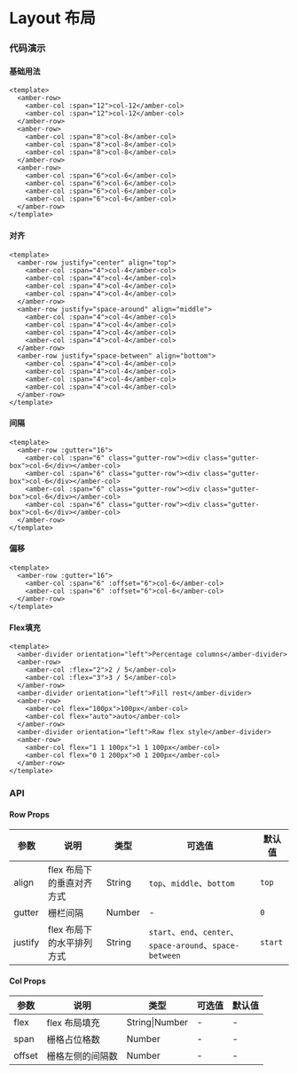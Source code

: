 # Layout 布局

<h3 class="default">代码演示</h3>

#### 基础用法

```vue
<template>
  <amber-row>
    <amber-col :span="12">col-12</amber-col>
    <amber-col :span="12">col-12</amber-col>
  </amber-row>
  <amber-row>
    <amber-col :span="8">col-8</amber-col>
    <amber-col :span="8">col-8</amber-col>
    <amber-col :span="8">col-8</amber-col>
  </amber-row>
  <amber-row>
    <amber-col :span="6">col-6</amber-col>
    <amber-col :span="6">col-6</amber-col>
    <amber-col :span="6">col-6</amber-col>
    <amber-col :span="6">col-6</amber-col>
  </amber-row>
</template>
```

#### 对齐
```vue
<template>
  <amber-row justify="center" align="top">
    <amber-col :span="4">col-4</amber-col>
    <amber-col :span="4">col-4</amber-col>
    <amber-col :span="4">col-4</amber-col>
    <amber-col :span="4">col-4</amber-col>
  </amber-row>
  <amber-row justify="space-around" align="middle">
    <amber-col :span="4">col-4</amber-col>
    <amber-col :span="4">col-4</amber-col>
    <amber-col :span="4">col-4</amber-col>
    <amber-col :span="4">col-4</amber-col>
  </amber-row>
  <amber-row justify="space-between" align="bottom">
    <amber-col :span="4">col-4</amber-col>
    <amber-col :span="4">col-4</amber-col>
    <amber-col :span="4">col-4</amber-col>
    <amber-col :span="4">col-4</amber-col>
  </amber-row>
</template>
```

#### 间隔
```vue
<template>
  <amber-row :gutter="16">
    <amber-col :span="6" class="gutter-row"><div class="gutter-box">col-6</div></amber-col>
    <amber-col :span="6" class="gutter-row"><div class="gutter-box">col-6</div></amber-col>
    <amber-col :span="6" class="gutter-row"><div class="gutter-box">col-6</div></amber-col>
    <amber-col :span="6" class="gutter-row"><div class="gutter-box">col-6</div></amber-col>
  </amber-row>
</template>
```

#### 偏移
```vue
<template>
  <amber-row :gutter="16">
    <amber-col :span="6" :offset="6">col-6</amber-col>
    <amber-col :span="6" :offset="6">col-6</amber-col>
  </amber-row>
</template>
```

#### Flex填充
```vue
<template>
  <amber-divider orientation="left">Percentage columns</amber-divider>
  <amber-row>
    <amber-col :flex="2">2 / 5</amber-col>
    <amber-col :flex="3">3 / 5</amber-col>
  </amber-row>
  <amber-divider orientation="left">Fill rest</amber-divider>
  <amber-row>
    <amber-col flex="100px">100px</amber-col>
    <amber-col flex="auto">auto</amber-col>
  </amber-row>
  <amber-divider orientation="left">Raw flex style</amber-divider>
  <amber-row>
    <amber-col flex="1 1 100px">1 1 100px</amber-col>
    <amber-col flex="0 1 200px">0 1 200px</amber-col>
  </amber-row>
</template>
```

<h3 class="default">API</h3>

#### Row Props

| 参数 | 说明 | 类型 | 可选值 | 默认值 |
| --- | --- | --- | --- | --- |
|align | flex 布局下的垂直对齐方式 | String | `top`、`middle`、`bottom` | `top` |
|gutter | 栅栏间隔 | Number | - | `0` |
|justify | flex 布局下的水平排列方式 | String | `start`、`end`、`center`、`space-around`、`space-between` | `start` |

#### Col Props

| 参数 | 说明 | 类型 | 可选值 | 默认值 |
| --- | --- | --- | --- | --- |
|flex | flex 布局填充 | String\|Number | - | - |
|span | 栅格占位格数 | Number | - | - |
|offset | 栅格左侧的间隔数 | Number | - | - |
